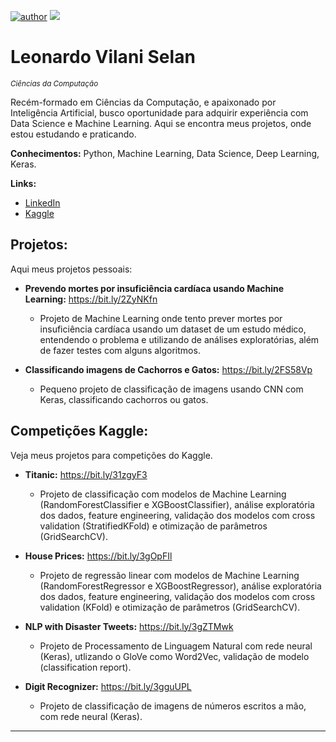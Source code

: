 [![author](https://img.shields.io/badge/author-leovilani-green)](https://www.linkedin.com/in/leonardo-vilani-selan/) [![](https://img.shields.io/badge/python-3.7+-blue.svg)](https://www.python.org/downloads/release/python-365/)

# Leonardo Vilani Selan
<sub>*Ciências da Computação*</sub>

Recém-formado em Ciências da Computação, e apaixonado por Inteligência Artificial, busco oportunidade para adquirir experiência com Data Science e Machine Learning.
Aqui se encontra meus projetos, onde estou estudando e praticando.

**Conhecimentos:** Python, Machine Learning, Data Science, Deep Learning, Keras.

**Links:**
* [LinkedIn](https://www.linkedin.com/in/leonardo-vilani-selan/)
* [Kaggle](https://www.kaggle.com/leonardovselan)


## Projetos:
Aqui meus projetos pessoais:

* **Prevendo mortes por insuficiência cardíaca usando Machine Learning:** https://bit.ly/2ZyNKfn
  - Projeto de Machine Learning onde tento prever mortes por insuficiência cardíaca usando um dataset de um estudo médico, entendendo o problema e utilizando de análises exploratórias, além de fazer testes com alguns algoritmos.
  
* **Classificando imagens de Cachorros e Gatos:** https://bit.ly/2FS58Vp
  - Pequeno projeto de classificação de imagens usando CNN com Keras, classificando cachorros ou gatos.

## Competições Kaggle:
Veja meus projetos para competições do Kaggle.

* **Titanic:** https://bit.ly/31zgyF3
  - Projeto de classificação com modelos de Machine Learning (RandomForestClassifier e XGBoostClassifier), análise exploratória dos dados, feature engineering, validação dos modelos com cross validation (StratifiedKFold) e otimização de parâmetros (GridSearchCV).
  
* **House Prices:** https://bit.ly/3gOpFIl
  - Projeto de regressão linear com modelos de Machine Learning (RandomForestRegressor e XGBoostRegressor), análise exploratória dos dados, feature engineering, validação dos modelos com cross validation (KFold) e otimização de parâmetros (GridSearchCV).

* **NLP with Disaster Tweets:** https://bit.ly/3gZTMwk
  - Projeto de Processamento de Linguagem Natural com rede neural (Keras), utlizando o GloVe como Word2Vec, validação de modelo (classification report).
  
* **Digit Recognizer:** https://bit.ly/3gguUPL
  - Projeto de classificação de imagens de números escritos a mão, com rede neural (Keras).

---
